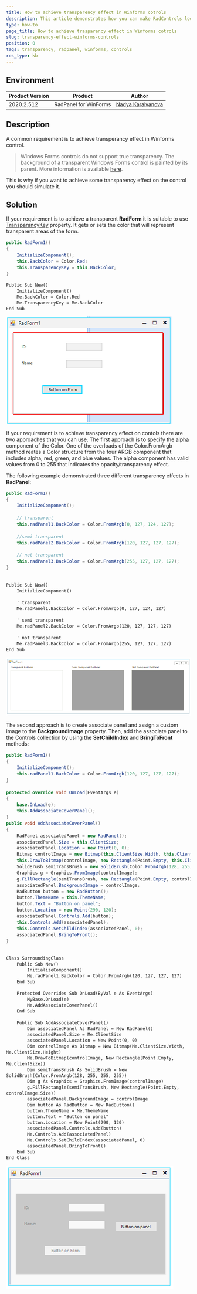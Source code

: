 ```yaml
---
title: How to achieve transparency effect in Winforms cotrols
description: This article demonstrates how you can make RadControls looks transparent
type: how-to
page_title: How to achieve trasparency effect in Winforms cotrols
slug: transparency-effect-winforms-controls
position: 0
tags: transparency, radpanel, winforms, controls
res_type: kb
---
```


## Environment
 
|Product Version|Product|Author|
|----|----|----|
|2020.2.512|RadPanel for WinForms|[Nadya Karaivanova](https://www.telerik.com/blogs/author/nadya-karaivanova)|
 
## Description

A common requirement is to achieve transperancy effect in Winforms control. 

> Windows Forms controls do not support true transparency. The background of a transparent Windows Forms control is painted by its parent. More information is available [here](https://docs.microsoft.com/en-us/dotnet/framework/winforms/controls/how-to-give-your-control-a-transparent-background).

This is why if you want to achieve some transparency effect on the control you should simulate it.

## Solution 

If your requirement is to achieve a transparent **RadForm** it is suitable to use [TransparancyKey](https://docs.microsoft.com/en-us/dotnet/api/system.windows.forms.form.transparencykey?view=netcore-3.1) property. It gets or sets the color that will represent transparent areas of the form.

````C#
public RadForm1()
{
    InitializeComponent();
    this.BackColor = Color.Red;
    this.TransparencyKey = this.BackColor;
}

````
````VB.NET
Public Sub New()
    InitializeComponent()
    Me.BackColor = Color.Red
    Me.TransparencyKey = Me.BackColor
End Sub

````

![transparency001.png](images/transparency001.png)

 If your requirement is to achieve transparency effect on contols there are two approaches that you can use. The first approach is to specify the [alpha](https://docs.microsoft.com/en-us/dotnet/api/system.drawing.color.fromargb?redirectedfrom=MSDN&view=netcore-3.1#System_Drawing_Color_FromArgb_System_Int32_System_Int32_System_Int32_System_Int32_) component of the Color. One of the overloads of the Color.FromArgb method reates a Color structure from the four ARGB component that includes alpha, red, green, and blue values. The alpha component has valid values from 0 to 255 that indicates the opacity/transparency effect.

The following example demonstrated three different transparency effects in **RadPanel**:

````C#
public RadForm1()
{
    InitializeComponent();

    // transparent
    this.radPanel1.BackColor = Color.FromArgb(0, 127, 124, 127);

    //semi transparent
    this.radPanel2.BackColor = Color.FromArgb(120, 127, 127, 127);

    // not transparent
    this.radPanel3.BackColor = Color.FromArgb(255, 127, 127, 127);
}
   
````
````VB.NET
Public Sub New()
    InitializeComponent()
    
    ' transparent
    Me.radPanel1.BackColor = Color.FromArgb(0, 127, 124, 127)

    ' semi transparent
    Me.radPanel2.BackColor = Color.FromArgb(120, 127, 127, 127)

    ' not transparent
    Me.radPanel3.BackColor = Color.FromArgb(255, 127, 127, 127)
End Sub

````

![transparency002.png](images/transparency002.png)


The second approach is to create associate panel and assign a custom image to the **BackgroundImage** property. Then, add the associate panel to the Controls collection by using the **SetChildIndex** and **BringToFront** methods:


````C#
public RadForm1()
{
    InitializeComponent();
    this.radPanel1.BackColor = Color.FromArgb(120, 127, 127, 127);
}

protected override void OnLoad(EventArgs e)
{
    base.OnLoad(e);
    this.AddAssociateCoverPanel();
}
public void AddAssociateCoverPanel()
{
    RadPanel associatedPanel = new RadPanel();
    associatedPanel.Size = this.ClientSize;
    associatedPanel.Location = new Point(0, 0);
    Bitmap controlImage = new Bitmap(this.ClientSize.Width, this.ClientSize.Height);
    this.DrawToBitmap(controlImage, new Rectangle(Point.Empty, this.ClientSize));
    SolidBrush semiTransBrush = new SolidBrush(Color.FromArgb(128, 255, 255, 255));
    Graphics g = Graphics.FromImage(controlImage);
    g.FillRectangle(semiTransBrush, new Rectangle(Point.Empty, controlImage.Size));
    associatedPanel.BackgroundImage = controlImage;
    RadButton button = new RadButton();
    button.ThemeName = this.ThemeName;
    button.Text = "Button on panel";
    button.Location = new Point(290, 120);
    associatedPanel.Controls.Add(button);
    this.Controls.Add(associatedPanel);
    this.Controls.SetChildIndex(associatedPanel, 0);
    associatedPanel.BringToFront();
}
   
````
````VB.NET
Class SurroundingClass
    Public Sub New()
        InitializeComponent()
        Me.radPanel1.BackColor = Color.FromArgb(120, 127, 127, 127)
    End Sub

    Protected Overrides Sub OnLoad(ByVal e As EventArgs)
        MyBase.OnLoad(e)
        Me.AddAssociateCoverPanel()
    End Sub

    Public Sub AddAssociateCoverPanel()
        Dim associatedPanel As RadPanel = New RadPanel()
        associatedPanel.Size = Me.ClientSize
        associatedPanel.Location = New Point(0, 0)
        Dim controlImage As Bitmap = New Bitmap(Me.ClientSize.Width, Me.ClientSize.Height)
        Me.DrawToBitmap(controlImage, New Rectangle(Point.Empty, Me.ClientSize))
        Dim semiTransBrush As SolidBrush = New SolidBrush(Color.FromArgb(128, 255, 255, 255))
        Dim g As Graphics = Graphics.FromImage(controlImage)
        g.FillRectangle(semiTransBrush, New Rectangle(Point.Empty, controlImage.Size))
        associatedPanel.BackgroundImage = controlImage
        Dim button As RadButton = New RadButton()
        button.ThemeName = Me.ThemeName
        button.Text = "Button on panel"
        button.Location = New Point(290, 120)
        associatedPanel.Controls.Add(button)
        Me.Controls.Add(associatedPanel)
        Me.Controls.SetChildIndex(associatedPanel, 0)
        associatedPanel.BringToFront()
    End Sub
End Class

````

![transparency003.png](images/transparency003.png)


